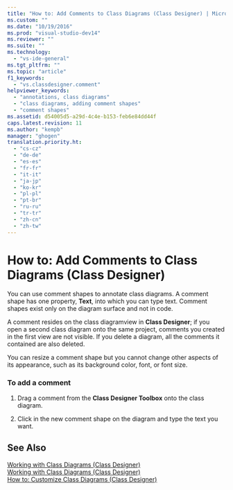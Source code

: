 ```yaml
---
title: "How to: Add Comments to Class Diagrams (Class Designer) | Microsoft Docs"
ms.custom: ""
ms.date: "10/19/2016"
ms.prod: "visual-studio-dev14"
ms.reviewer: ""
ms.suite: ""
ms.technology: 
  - "vs-ide-general"
ms.tgt_pltfrm: ""
ms.topic: "article"
f1_keywords: 
  - "vs.classdesigner.comment"
helpviewer_keywords: 
  - "annotations, class diagrams"
  - "class diagrams, adding comment shapes"
  - "comment shapes"
ms.assetid: d54005d5-a29d-4c4e-b153-feb6e84dd44f
caps.latest.revision: 11
ms.author: "kempb"
manager: "ghogen"
translation.priority.ht: 
  - "cs-cz"
  - "de-de"
  - "es-es"
  - "fr-fr"
  - "it-it"
  - "ja-jp"
  - "ko-kr"
  - "pl-pl"
  - "pt-br"
  - "ru-ru"
  - "tr-tr"
  - "zh-cn"
  - "zh-tw"
---
```

# How to: Add Comments to Class Diagrams (Class Designer)
You can use comment shapes to annotate class diagrams. A comment shape has one property, **Text**, into which you can type text. Comment shapes exist only on the diagram surface and not in code.  
  
 A comment resides on the class diagramview in **Class Designer**; if you open a second class diagram onto the same project, comments you created in the first view are not visible. If you delete a diagram, all the comments it contained are also deleted.  
  
 You can resize a comment shape but you cannot change other aspects of its appearance, such as its background color, font, or font size.  
  
### To add a comment  
  
1.  Drag a comment from the **Class Designer Toolbox** onto the class diagram.  
  
2.  Click in the new comment shape on the diagram and type the text you want.  
  
## See Also  
 [Working with Class Diagrams (Class Designer)](../ide/working-with-class-diagrams--class-designer-.md)   
 [Working with Class Diagrams (Class Designer)](../ide/working-with-class-diagrams--class-designer-.md)   
 [How to: Customize Class Diagrams (Class Designer)](../ide/how-to--customize-class-diagrams--class-designer-.md)